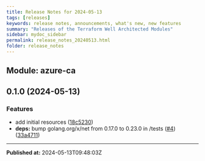 ```yaml
---
title: Release Notes for 2024-05-13
tags: [releases]
keywords: release notes, announcements, what's new, new features
summary: "Releases of the Terraform Well Architected Modules"
sidebar: mydoc_sidebar
permalink: release_notes_20240513.html
folder: release_notes
---
```


## Module: azure-ca
## 0.1.0 (2024-05-13)


### Features

* add initial resources ([18c5230](https://github.com/CloudNationHQ/terraform-azure-ca/releases/tag/v0.1.0))
* **deps:** bump golang.org/x/net from 0.17.0 to 0.23.0 in /tests ([#4](https://github.com/CloudNationHQ/terraform-azure-ca/issues/4)) ([33a4711](https://github.com/CloudNationHQ/terraform-azure-ca/commit/33a471159d2c82a40c67f3d52d3f27f94967262e))

---

**Published at:** 2024-05-13T09:48:03Z

